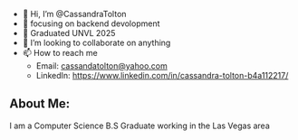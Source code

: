 - 👋 Hi, I’m @CassandraTolton
- 👀 focusing on backend devolopment
- 🌱 Graduated UNVL 2025
- 💞️ I’m looking to collaborate on anything
- 📫 How to reach me 
    - Email: cassandatolton@yahoo.com
    - LinkedIn: https://www.linkedin.com/in/cassandra-tolton-b4a112217/
    
## About Me:
  I am a Computer Science B.S Graduate working in the Las Vegas area 
<!---
CassandraTolton/CassandraTolton is a ✨ special ✨ repository because its `README.md` (this file) appears on your GitHub profile.
You can click the Preview link to take a look at your changes.
--->
